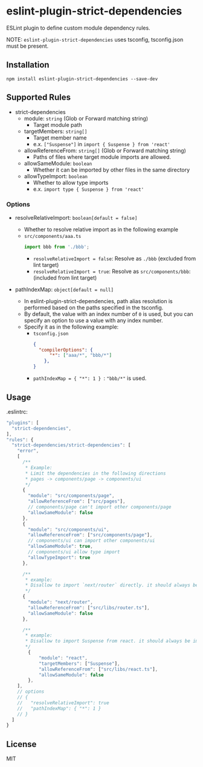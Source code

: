 # eslint-plugin-strict-dependencies

ESLint plugin to define custom module dependency rules.

NOTE: `eslint-plugin-strict-dependencies` uses tsconfig, tsconfig.json must be present.

## Installation

```
npm install eslint-plugin-strict-dependencies --save-dev
```

## Supported Rules

- strict-dependencies
  - module: `string` (Glob or Forward matching string)
    - Target module path
  - targetMembers: `string[]`
    - Target member name
    - e.x. `["Suspense"]` in `import { Suspense } from 'react'`
  - allowReferenceFrom: `string[]` (Glob or Forward matching string)
    - Paths of files where target module imports are allowed.
  - allowSameModule: `boolean`
    - Whether it can be imported by other files in the same directory
  - allowTypeImport: `boolean`
    - Whether to allow type imports
    - e.x. `import type { Suspense } from 'react'`

### Options

- resolveRelativeImport: `boolean[default = false]`
  - Whether to resolve relative import as in the following example
  - `src/components/aaa.ts`
    ```typescript
    import bbb from './bbb';
    ```
     - `resolveRelativeImport = false`: Resolve as `./bbb` (excluded from lint target)
     - `resolveRelativeImport = true`:  Resolve as `src/components/bbb`: (included from lint target)

- pathIndexMap: `object[default = null]`
  - In eslint-plugin-strict-dependencies, path alias resolution is performed based on the paths specified in the tsconfig.
  - By default, the value with an index number of `0` is used, but you can specify an option to use a value with any index number.
  - Specify it as in the following example:
    - `tsconfig.json`
      ```json
      {
        "compilerOptions": {
            "*": ["aaa/*", "bbb/*"]
          },
      }
      ```
    - `pathIndexMap = { "*": 1 } `: `"bbb/*"` is used.

## Usage

.eslintrc:

```js
"plugins": [
  "strict-dependencies",
],
"rules": {
  "strict-dependencies/strict-dependencies": [
    "error",
    [
      /**
       * Example:
       * Limit the dependencies in the following directions
       * pages -> components/page -> components/ui
       */
      {
        "module": "src/components/page",
        "allowReferenceFrom": ["src/pages"],
        // components/page can't import other components/page
        "allowSameModule": false
      },
      {
        "module": "src/components/ui",
        "allowReferenceFrom": ["src/components/page"],
        // components/ui can import other components/ui
        "allowSameModule": true,
        // components/ui allow type import
        "allowTypeImport": true
      },

      /**
       * example:
       * Disallow to import `next/router` directly. it should always be imported using `libs/router.ts`.
       */
      {
        "module": "next/router",
        "allowReferenceFrom": ["src/libs/router.ts"],
        "allowSameModule": false
      },

      /**
       * example:
       * Disallow to import Suspense from react. it should always be imported using `libs/react.ts`.
       */
        {
            "module": "react",
            "targetMembers": ["Suspense"],
            "allowReferenceFrom": ["src/libs/react.ts"],
            "allowSameModule": false
        },
    ],
    // options
    // {
    //   "resolveRelativeImport": true
    //   "pathIndexMap": { "*": 1 }
    // }
  ]
}

```


## License

MIT
